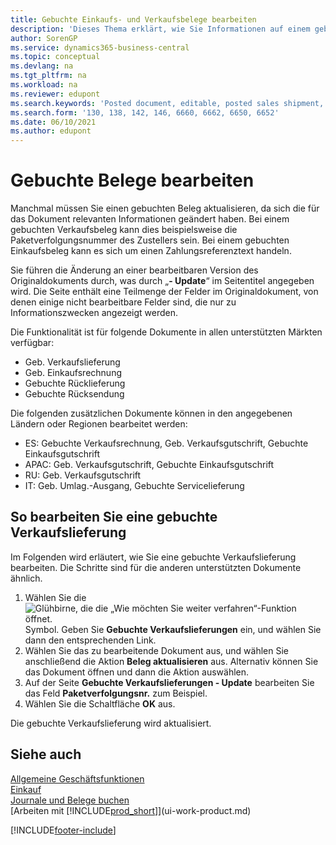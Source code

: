 ```yaml
---
title: Gebuchte Einkaufs- und Verkaufsbelege bearbeiten
description: 'Dieses Thema erklärt, wie Sie Informationen auf einem gebuchten Beleg wie einer Verkaufslieferung oder einer Einkaufsrechnung aktualisieren können, wenn sich relevante Informationen geändert haben.'
author: SorenGP
ms.service: dynamics365-business-central
ms.topic: conceptual
ms.devlang: na
ms.tgt_pltfrm: na
ms.workload: na
ms.reviewer: edupont
ms.search.keywords: 'Posted document, editable, posted sales shipment, posted purchase invoice, posted return shipment, posted return receipt, Business Central, business document'
ms.search.form: '130, 138, 142, 146, 6660, 6662, 6650, 6652'
ms.date: 06/10/2021
ms.author: edupont
---
```

# <a name="edit-posted-documents"></a>Gebuchte Belege bearbeiten

Manchmal müssen Sie einen gebuchten Beleg aktualisieren, da sich die für das Dokument relevanten Informationen geändert haben. Bei einem gebuchten Verkaufsbeleg kann dies beispielsweise die Paketverfolgungsnummer des Zustellers sein. Bei einem gebuchten Einkaufsbeleg kann es sich um einen Zahlungsreferenztext handeln.

Sie führen die Änderung an einer bearbeitbaren Version des Originaldokuments durch, was durch „**- Update**“ im Seitentitel angegeben wird. Die Seite enthält eine Teilmenge der Felder im Originaldokument, von denen einige nicht bearbeitbare Felder sind, die nur zu Informationszwecken angezeigt werden.

Die Funktionalität ist für folgende Dokumente in allen unterstützten Märkten verfügbar:

- Geb. Verkaufslieferung
- Geb. Einkaufsrechnung
- Gebuchte Rücklieferung
- Gebuchte Rücksendung

Die folgenden zusätzlichen Dokumente können in den angegebenen Ländern oder Regionen bearbeitet werden:

- ES: Gebuchte Verkaufsrechnung, Geb. Verkaufsgutschrift, Gebuchte Einkaufsgutschrift
- APAC: Geb. Verkaufsgutschrift, Gebuchte Einkaufsgutschrift
- RU: Geb. Verkaufsgutschrift
- IT: Geb. Umlag.-Ausgang, Gebuchte Servicelieferung

## <a name="to-edit-a-posted-sales-shipment"></a>So bearbeiten Sie eine gebuchte Verkaufslieferung

Im Folgenden wird erläutert, wie Sie eine gebuchte Verkaufslieferung bearbeiten. Die Schritte sind für die anderen unterstützten Dokumente ähnlich.

1. Wählen Sie die ![Glühbirne, die die „Wie möchten Sie weiter verfahren“-Funktion öffnet.](media/ui-search/search_small.png "Tell Me-Funktion") Symbol. Geben Sie **Gebuchte Verkaufslieferungen** ein, und wählen Sie dann den entsprechenden Link.
2. Wählen Sie das zu bearbeitende Dokument aus, und wählen Sie anschließend die Aktion **Beleg aktualisieren** aus. Alternativ können Sie das Dokument öffnen und dann die Aktion auswählen.
3. Auf der Seite **Gebuchte Verkaufslieferungen - Update** bearbeiten Sie das Feld **Paketverfolgungsnr.** zum Beispiel.
4. Wählen Sie die Schaltfläche **OK** aus.

Die gebuchte Verkaufslieferung wird aktualisiert.

## <a name="see-also"></a>Siehe auch

[Allgemeine Geschäftsfunktionen](ui-across-business-areas.md)  
[Einkauf](purchasing-manage-purchasing.md)  
[Journale und Belege buchen](ui-post-documents-journals.md)  
[Arbeiten mit [!INCLUDE[prod_short](includes/prod_short.md)]](ui-work-product.md)  


[!INCLUDE[footer-include](includes/footer-banner.md)]